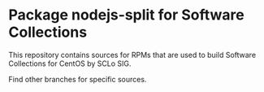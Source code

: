 # Package nodejs-split for Software Collections

This repository contains sources for RPMs that are used
to build Software Collections for CentOS by SCLo SIG.

Find other branches for specific sources.
